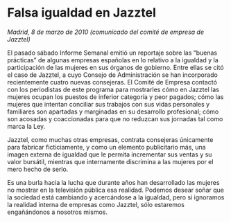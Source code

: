 # Falsa igualdad en Jazztel

*Madrid, 8 de marzo de 2010 (comunicado del comité de empresa de Jazztel)*

El pasado sábado Informe Semanal emitió un reportaje sobre las “buenas prácticas” de algunas empresas españolas en lo relativo a la igualdad y la participación de las mujeres en sus órganos de gobierno. Entre ellas se citó el caso de Jazztel, a cuyo Consejo de Administración se han incorporado recientemente cuatro nuevas consejeras. El Comité de Empresa contactó con los periodistas de este programa para mostrarles cómo en Jazztel las mujeres ocupan los puestos de inferior categoría y peor pagados; cómo las mujeres que intentan conciliar sus trabajos con sus vidas personales y familiares son apartadas y marginadas en su desarrollo profesional; cómo son acosadas y coaccionadas para que no reduzcan sus jornadas tal como marca la Ley.

Jazztel, como muchas otras empresas, contrata consejeras únicamente para fabricar ficticiamente, y como un elemento publicitario más, una imagen externa de igualdad que le permita incrementar sus ventas y su valor bursátil, mientras que internamente discrimina a las mujeres por el mero hecho de serlo.

Es una burla hacia la lucha que durante años han desarrollado las mujeres no mostrar en la televisión pública esa realidad. Podemos desear soñar que la sociedad está cambiando y acercándose a la igualdad, pero si ignoramos la realidad interna de empresas como Jazztel, sólo estaremos engañándonos a nosotros mismos.
